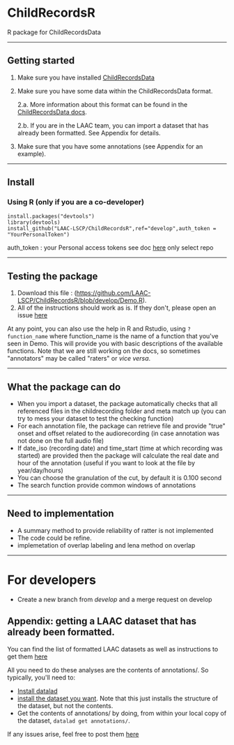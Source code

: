 # ChildRecordsR
R package for ChildRecordsData

---

## Getting started

 1. Make sure you have installed [ChildRecordsData](https://github.com/LAAC-LSCP/ChildRecordsData#installation) 
 2. Make sure you have some data within the ChildRecordsData format. 
 
     2.a. More information about this format can be found in the [ChildRecordsData docs](https://github.com/LAAC-LSCP/ChildRecordsData#data-formatting-and-structure).
 
     2.b. If you are in the LAAC team, you can import a dataset that has already been formatted. See Appendix for details. 
     
 3. Make sure that you have some annotations (see Appendix for an example).

---

## Install


### Using R (only if you are a co-developer)
``` 
install.packages("devtools")
library(devtools)
install_github("LAAC-LSCP/ChildRecordsR",ref="develop",auth_token = "YourPersonalToken")
```


auth_token : your Personal access tokens see doc [here](https://docs.github.com/en/free-pro-team@latest/github/authenticating-to-github/creating-a-personal-access-token) only select repo


---


## Testing the package

1. Download this file : (https://github.com/LAAC-LSCP/ChildRecordsR/blob/develop/Demo.R).
2. All of the instructions should work as is. If they don't, please open an issue [here](https://github.com/LAAC-LSCP/ChildRecordsR/issues)

At any point, you can also use the help in R and Rstudio, using `?function_name` where function_name is the name of a function that you've seen in Demo. This will provide you with basic descriptions of the available functions. 
Note that we are still working on the docs, so sometimes "annotators" may be called "raters" or *vice versa*.


---

## What the package can do 

 - When you import a dataset, the package automatically checks that all referenced files in the childrecording folder and meta match up (you can try to mess your dataset to test the checking function)
 - For each annotation file, the package can retrieve file and provide "true" onset and offset related to the audiorecording (in case annotation was not done on the full audio file)
 - If date_iso (recording date) and time_start (time at which recording was started) are provided then the package will calculate the real date and hour of the annotation (useful if you want to look at the file by year/day/hours)
 - You can choose the granulation of the cut, by default it is 0.100 second
 - The search function provide common windows of annotations

---

## Need to implementation 

 - A summary method to provide reliability of ratter is not implemented
 - The code could be refine.
 - implemetation of overlap labeling and lena method on overlap

---
 
# For developers 

- Create a new branch from *develop* and a merge request on develop 
 
## Appendix: getting a LAAC dataset that has already been formatted.
 
You can find the list of formatted LAAC datasets as well as instructions to get them [here](https://github.com/LAAC-LSCP/ChildRecordsData/blob/f314c7a536ba48422bf42ce0161ef1a2c55106e2/docs/templates/PROJECTS.md#list-of-available-projects)

All you need to do these analyses are the contents of annotations/. So typically, you'll need to:

- [Install datalad](https://github.com/LAAC-LSCP/ChildRecordsData/blob/f314c7a536ba48422bf42ce0161ef1a2c55106e2/docs/templates/PROJECTS.md#installing-datalad)
- [install the dataset you want](https://github.com/LAAC-LSCP/ChildRecordsData/blob/f314c7a536ba48422bf42ce0161ef1a2c55106e2/docs/templates/PROJECTS.md#installing-a-dataset). Note that this just installs the structure of the dataset, but not the contents.
- Get the contents of annotations/ by doing, from within your local copy of the dataset, `datalad get annotations/`.

If any issues arise, feel free to post them [here](https://github.com/LAAC-LSCP/ChildRecordsData/issues)
